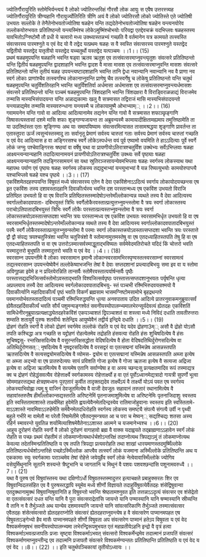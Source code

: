 

  
ज्योतिर्गौरायुरिति स्तोमेभिर्यन्त्ययं वै लोको ज्योतिरन्तरिक्षं गौरसौ लोक आयुः स एवैष उत्तरस्त्र्यह ज्योतिर्गौरायुरिति त्रीण्यहानि गौरायुर्ज्योतिरिति त्रीणि अयं वै लोको ज्योतिरसौ लोको ज्योतिस्ते एते ज्योतिषी उभयतः सल्लोके ते तेनैतेनोभयतोज्योतिषा षळहेन यन्ति तद्यदेतेनोभयतोज्योतिषा षळहेन यन्त्यनयोरेव तल्लोकयोरुभयतः प्रतितिष्ठन्तो यन्त्यस्मिंश्च लोकेऽमुष्मिंश्चोभयोः परियद्वा एतद्देवचक्रं यदभिप्लवः षळहस्तस्य यावभितोऽग्निष्टोमौ तौ प्रधी ये चत्वारो मध्य उक्थ्यास्तन्नभ्यं गच्छति वै वर्तमानेन यत्र कामयते तत्स्वस्ति संवत्सरस्य पारमश्नुते य एवं वेद यो वै तद्वेद यत्प्रथमः षळहः स वै स्वस्ति संवत्सरस्य पारमश्नुते यस्तद्वेद यद्वितीयो यस्तद्वेद यत्तृतीयो यस्तद्वेद यच्चतुर्थो यस्तद्वेद यत्पञ्चमः ।।1।। (15)  
प्रथमं षळहमुपयन्ति षळहानि भवन्ति षड्वा ऋतव ऋतुश एव तत्संवत्सरमाप्नुवन्त्यृतुशः संवत्सरे प्रतितिष्ठन्तो यन्ति द्वितीयं षळहमुपयन्ति द्वादशाहानि भवन्ति द्वादश वै मासा मासश एव तत्संवत्सरमाप्नुवन्ति मासशः संवत्सरे प्रतितिष्ठन्तो यन्ति तृतीयं षळह उपयन्त्यष्टादशाहानि भवन्ति तानि द्वेधा नवान्यानि नवान्यानि नव वै प्राणा नव स्वर्ग लोकाः प्राणांश्चैव तत्स्वर्गांश्च लोकानाप्नुवन्ति प्राणेषु चैव तत्स्वर्गेषु च लोकेषु प्रतितिष्ठन्तो यन्ति चतुर्थ षळहमुपयन्ति चतुर्विंशतिरहानि भवन्ति चतुर्विंशतिर्वा अर्धमासा अर्धमासश एव तत्संवत्सरमाप्नुवन्त्यर्धमासशः संवत्सरे प्रतितिष्ठन्तो यन्ति पञ्चमं षळहमुपयन्ति त्रिंशदहानि भवन्ति त्रिंशदक्षरा वै विराड्विराळन्नाद्यं विराजमेव तन्मासि मास्यभिसंपादयन्त यन्ति अन्नाद्यकामाः खलु वै सत्रमासत तद्विराजं मासि मास्यभिसंपादयन्तो यन्त्यन्नाद्यमेव तन्मासि मास्यवरुन्धाना यन्त्यस्मै च लोकायामुष्मै ओभाभ्याम्् ।।2।। (16)  
गवामयनेन यन्ति गावो वा आदित्या आदित्यानामेव तद्यनेन यन्ति गावो वै सत्रमासत शफाञ्छृङ्गाणि सिषासत्यस्तासां दशमे मासि शफाः शृङ्गाण्यजायन्त ता अब्रुवन्यस्मै कामायादीक्षितामह्यमाप तमुत्तिष्ठामेति ता या उदतिष्ठंस्ता एताः शृङ्गिण्यः अथ याः समापयिष्यामः संवत्सरमित्यासत तासामश्रद्धया शृङ्गाणि प्रावर्तन्त ता एतास्तूपरा ऊर्जं त्वसुन्वंस्तस्मादु ताः सर्वानृतू प्रेमाणं सर्वस्य चारुतां गताः सर्वस्य प्रेमाणं सर्वस्य चारुतां गच्छति य एवं वेद आदित्यास ह वा अङ्गिरसश्च स्वर्गे लोकेऽस्पर्धन्त वयं पूर्व एष्यामो वयमिति ते हाऽऽदित्याः पूर्वे स्वर्गे लोकं जग्मुः पश्चेवाङ्गिरसः षष्ठ्यां वा वर्षेषु यथा वा प्रायणीयोऽतिरात्रश्चतुर्विंश उक्थेभ्यः सर्वेऽभिप्लवाः षळहा आक्ष्यन्त्यन्यान्यहानि तदादित्यानामयनं प्रायणीयोऽतिरात्रश्चतुर्विंश उक्थ्यः सर्वे पृष्ठ्याः षळहा आक्ष्यन्त्यन्यान्यहानि तदङ्गिरसामयनं सा यथा स्रुतिरञ्जसायन्येवमभिप्लवः षळहः स्वर्गस्य लोकस्याथ यथा महापथः पर्याण एवं पृष्ठ्यः षळहः स्वर्गस्य लोकस्य तद्यदुभाभ्यां यन्त्युभाभ्यां वै यन्न रिष्यत्युभयोः कामयोरुपाप्त्यै यश्चाभिप्लवे षळहे यश्च पृष्ठ्ये ।।3।। (17)  
एकविंशमेतदहरुपयन्ति विषुवतं मध्ये संवत्सरस्य एतेन वै देवा एकविंशेनाऽऽदित्यं स्वर्गाय लोकायोदयच्छन्त्स एष इत एकविंशः तस्य दशावस्तादहानि दिवाकीर्त्यस्य भवन्ति दश परस्तान्मध्य एष एकविंश उभयतो विराजि प्रतिष्ठित उभयतो हि वा एष विराजि प्रतिष्ठितस्तस्मादेषोऽन्तरेमाँल्लोकान्यन्न व्यथते तस्य वै देवा आदित्यस्य स्वर्गाल्लोकादवपाता- दबिभयुस्तं त्रिभिः स्वर्गैलोकैरवस्तात्प्रत्युत्तभ्नुवन्त्स्तोमा वै त्रयः स्वर्गा लोकास्तस्य पराचोऽतिपातादबिभयुस्तं त्रिभिः स्वर्गै लोकैः परस्तात्प्रत्यस्तभ्नुवन्स्तोमा वै त्रयः स्वर्गा लोकास्तत्त्रयोऽवस्तात्सप्तदशा भवन्ति त्रयः परस्तान्मध्य एष एकविंश उभयतः स्वरसामभिर्धृत उभयतो हि वा एष स्वरसामभिर्धृतस्तस्मादेषोऽन्तरेमाँल्लोकान्यन्न व्यथते तस्य वै देवा आदित्यस्य स्वर्गाल्लोकादवपातादबिभयुस्तं परमैः स्वर्गै लोकैरवस्तात्प्रत्युत्तभ्नुवन्स्तोमा वै परमाः स्वर्गा लोकास्तत्त्रयोऽवस्तात्सप्तदशा भवन्ति त्रयः परस्तात्ते द्वौ द्वौ संपद्य त्रयश्चतुस्त्रिंशा भवन्ति चतुस्त्रिंशो वै स्तोमानामुत्तमस्तेषु वा एष एतदध्याहितस्तपति तेषु हि वा एष एतदध्याहितस्तपति स वा एष उत्तरोऽस्मात्सर्वस्माद्धूताद्भविष्यतः सर्वमेवेदमतिरोचते यदिदं किं चोत्तरो भवति यस्मादुत्तरो बुभूषति तस्मादुत्तरो भवति य एवं वेद ।।4।। (18)  
स्वरसाम्न उपयन्तीमे वै लोकाः स्वरसामान इमान्वै लोकान्स्वरसामभिरस्पृण्वस्तत्स्वरसाम्नां स्वरसामत्वं तद्यत्स्वरसाम्न उपयन्त्येष्वेवैनं तल्लोकेष्वाभजन्ति तेषां वै देवाः सप्तदशानां प्रव्ल्यादबिभयुः समा इव वा य स्तोमा अविगूह्ळा इवेमे ह न प्रव्लियेरन्निति तान्सर्वैः स्तोमैरवस्तात्पर्यार्षन्सर्वैः पृष्ठैः परस्तात्तद्यदभिजित्सर्वस्तोमोऽवस्ताद्भवति विश्वजित्सर्वपृष्ठः परस्तात्तत्सप्तदशानुभयतः पर्यृषन्ति धृत्या अप्रव्लयाय तस्यै देवा आदित्यस्य स्वर्गलोकादवपातादबिभयु- स्तं पञ्चभी रश्मिभिरुदवयन्रश्मयो वै दिवाकीर्त्यानि महादिवाकीर्त्यं पृष्ठं भवति विकर्णं ब्रह्मसाम भासमग्निष्टोमसामोभे बृहद्रथन्तरे पवमानयोर्भवतस्तादादित्यं पञ्चमी रश्मिभिरुद्धयन्ति धृत्या अनवपाताय उदित आदित्ये प्रातरनुवाकमनुब्रूयात्सर्वं ह्येवैतदहर्दिवाकीर्त्यं भवति सौर्यं पशुमन्यङ्गश्वेतं सवनीयस्योपालम्भ्यमालभेरन्सूर्यदेवत्यं ह्येतदहः एकविंशतिं सामिधेनीरनुब्रूयात्प्रत्यक्षाद्ध्येतदहरेकविंशं एकपञ्चाशतं द्विपञ्चाशतं वा शस्त्वा मध्ये निविदं दधाति तावतीरुत्तराः शम्सति शतायुर्वै पुरुषः शतवीर्यः शतेन्द्रिय आयुष्येवैनं तद्वीर्य इन्द्रिये दधाति ।।5।। (19)  
द्रोहणं रोहति स्वर्गो वै लोको द्रोहणं स्वर्गमेव तल्लोकं रोहति य एवं वेद यदेव द्रोहणा3म्् असौ वै द्रोहो योऽसौ तपति कश्चिद्धा अत्र गच्छति स यद्द्रोहणं रोहत्येतमेव तद्रोहति हंसवत्या रोहति हंसः शुचिषदित्येष वै हंसः शुचिषद्वसु- रन्तरिक्षसदित्येष वै वसुरन्तरिक्षसद्धोता वेदिषदित्येष वै होता वेदिषदतिथिर्दुरोणसदित्येष वा अतिथिर्दुरोणसत्् नृषदित्येष वै नृषद्वरसदित्येष वै वरसद्वरं वा एतत्सद्मनां यस्मिन्नेष आसन्नस्तपति ऋतसदित्येष वै सत्यसद्व्योमसदित्येष वै व्योमस- द्व्योम वा एतत्सद्मानां यस्मिन्नेष आसन्नस्तपति अब्जा इत्येष वा अब्जा अद्भ्यो वा एष प्रातरुदेत्यपः सायं प्रविशति गोजा इत्येष वै गोजा ऋतजा इत्येष वै सत्यजा अद्रिजा इत्येष वा अद्रिजा ऋतमित्येष वै सत्यमेष एतानि सर्वाण्येषा ह वा अस्य च्छन्दःसु प्रत्यक्षतमादिव रूपं तस्माद्यत्र क्व च द्रोहणं रोहेद्धंसवत्यैव रोहेत्तार्क्ष्ये स्वर्गकामस्य रोहेत्तार्क्ष्यो ह वा एतं पूर्वोऽध्वानमेद्यत्रादो गायत्री सुपर्णो भूत्वा सोममाहरत्तद्यथा क्षेत्रज्ञमध्वनः पुरएतारं कुर्वीत तादृक्तद्यदेव तार्क्ष्येऽयं वै तार्क्ष्यो योऽयं पवत एष स्वर्गस्य लोकस्याभिवोह्ला त्यमू षु वाजिनं देवजूतमित्येष वै वाजी देवजूतः सहावानं तरुतारं रथानामित्येष वै सहावांस्तरुतैष हीमाँल्लोकान्सद्यस्तरति अरिष्टनेमिं पृतनाजमाशुमित्येष वा अरिष्टनेमिः पृतनाजिदाशुः स्वस्तय इति स्वस्तितामाशास्ते तार्क्ष्यमिहा हुवेमेति ह्वयत्येवैनमेतदिन्द्रस्येव रातिमाजोहुवानाः स्वस्तय इति स्वस्तितामे- वाऽऽशास्ते नावमिवाऽऽरुहेमेति समेवैनमेतदधिरोहति स्वर्गस्य लोकस्य समष्ट्यै संपत्यै संगत्यै उर्वी न पृथ्वी बहुले गभीरे मा वामेतौ मा परेतौ रिषामेतीमे एवैतदनुमन्त्रयत आ च परा च मेष्यन्् सद्यश्चिद्यः शतसा अस्य रंहिर्न स्मावरन्ते युवतिन्न शर्यामित्याशिषमेवैतेनाऽऽशास्त आत्मने च यजमानेभ्यश्च ।।6।। (20)  
आहूय दूरोहणं रोहति स्वर्गो वै लोको दूरोहणं वागाहावो ब्रह्म वै वाक्स यदाह्वयते तद्ब्राह्मणाऽऽहावेन स्वर्गं लोकं रोहति स पच्छः प्रथमं रोहतीमं तं लोकमाप्नोत्यथार्धर्चशोऽन्तरिक्षं तदाप्नोत्यथ त्रिपद्याऽमुं तं लोकमाप्नोत्यथ केवल्या तदेतस्मिन्प्रतितिष्ठति य एष तपति त्रिपद्या प्रत्यवरोहति तथा शाखां धारयमाणस्तदमुष्मिँल्लोके प्रतितिष्ठत्यर्धर्चशोऽन्तरिक्षे पच्छोऽस्मिँल्लोक आप्त्वैव तत्स्वर्गं लोकं यजमाना अस्मिँल्लोके प्रतितिष्ठन्ति अथ य एककामाः स्युः स्वर्गकामाः पराञ्चमेव तेषां रोहेत्ते जयेयुर्हैव स्वर्गं लोकं नेत्वेवावास्मिँल्लोके ज्योगिव वसेयुर्मिथुनानि सूतानि शस्यन्ते त्रैष्टुभानि च जागतानि च मिथुनं वै पशवः पशवश्छन्दांसि पशूनामवरुध्यै ।।7।। (21)  
यथा वै पुरुष एवं विषुवांस्तस्य यथा दक्षिणोऽर्धो विषुवतस्तस्मादुत्तर इत्याचक्षते प्रबाहुक्सरतः शिर एव विषुवान्विदलसंहित एव वै पुरुषस्तद्धापि स्यूमेव मध्ये शीर्णो विज्ञायते तदाहुर्विषुवत्येवैतदहः शंसेद्विषुवान्वा एतदुक्थानामुक्थं विषुवान्विषुवानिति ह विषुवन्तो भवन्ति श्रेष्ठतामश्नुवत इति तत्तन्नाऽऽदृत्यं संवत्सर एव शंसेद्रेतो वा एतत्संवत्सरं दधत यन्ति यानि वै पुरा संवत्सराद्रेतांसि जायन्ते यानि पण्मास्यानि यानि षण्मास्यानि स्रीव्यन्ति वै तानि न वै तैर्भुञ्जते अथ यान्येव दशमास्यानि जायन्ते यानि सांवत्सरिकाणि तैर्भुञ्जते तस्मात्संवत्सर एवैतदहः शंसेत्संवत्सरो ह्येतदहराप्नोति संवत्सरं ह्येतदहराप्नुवन्त्येष ह वै संवत्सरेण पाप्मानमपहत एष विषुवताऽङ्गेभ्यो हैव मासैः पाप्मानमपहते शीर्णो विषुवता अप संवत्सरेण पाप्मानं हतेऽप विषुवता य एवं वेद वैश्वकर्मणमृषभं सवनीयस्योपालम्भ्यमा लभेरन्द्विरूपमुभयत एतं महाव्रतीयेऽहनि इन्द्रो वै वृत्रं हत्वा विश्वकर्माऽभवत्प्रजापतिः प्रजाः सृष्ट्वा विश्वकर्माऽभवत् संवत्सरो विश्वकर्मेन्द्रमेव तदात्मानं प्रजापतिं संवत्सरं विश्वकर्माणमाप्नुवन्तीन्द्र एव तदात्मनि प्रजापतौ संवत्सरे विश्वकर्मण्यन्ततः प्रतितिष्ठन्ति प्रतितिष्ठति य एवं वेद य एवं वेद ।।8।। (22) ।। इति चतुर्थपञ्चिकायां तृतीयोऽध्यायः ।।  
